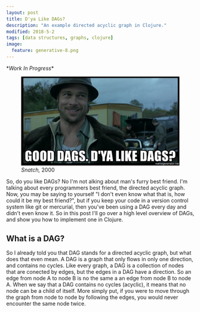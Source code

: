 ```yaml
---
layout: post
title: D'ya Like DAGs?
description: "An example directed acyclic graph in Clojure."
modified: 2018-5-2
tags: [data structures, graphs, clojure]
image:
  feature: generative-8.png
---
```

\**Work In Progress*\*
<figure>
    <img src="/images/good-dags-dya-like-dags.jpg" alt="">
	<figcaption>
	  <i>Snatch,</i> 2000
	</figcaption>
</figure>

So, do you like DAGs? No I'm not alking about man's furry best friend. I'm talking about every programmers best friend, the directed acyclic graph. Now, you may be saying to yourself "I don't even know what that is, how could it be my best friend?", but if you keep your code in a version control system like git or mercurial, then you've been using a DAG every day and didn't even know it. So in this post I'll go over a high level overview of DAGs, and show you how to implement one in Clojure. 

## What is a DAG?

So I already told you that DAG stands for a directed acyclic graph, but what does that even mean. A DAG is a graph that only flows in only one direction, and contains no cycles. Like every graph, a DAG is a collection of nodes that are conected by edges, but the edges in a DAG have a direction. So an edge from node A to node B is no the same a an edge from node B to node A. When we say that a DAG contains no cycles (acyclic), it means that no node can be a child of itself. More simply put, if you were to move through the graph from node to node by following the edges, you would never encounter the same node twice. 


